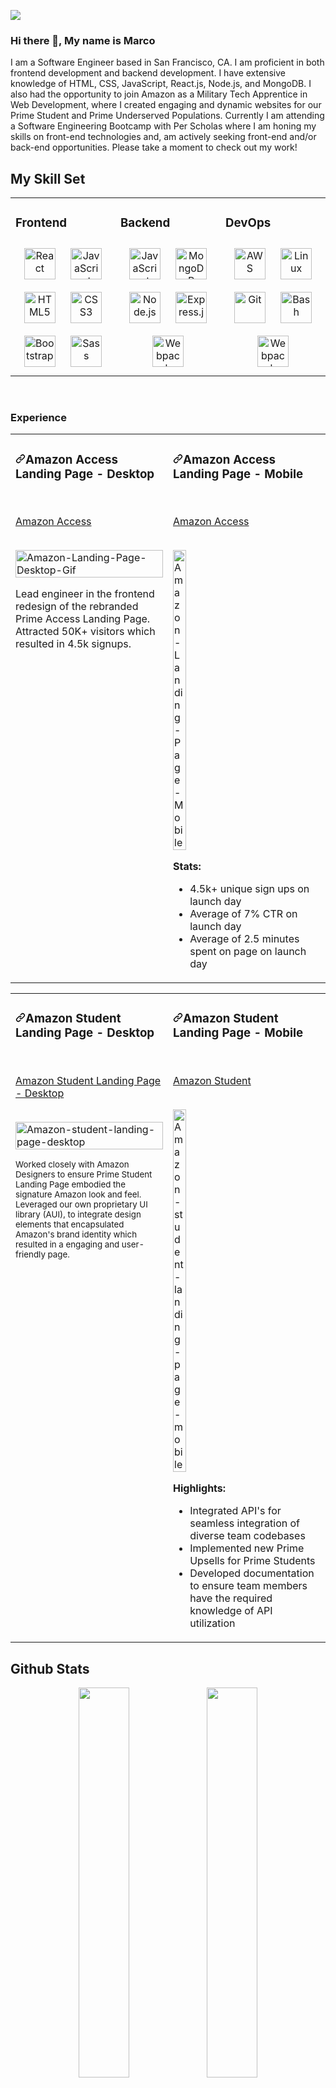 
![](https://imgur.com/Am93ogl.png)
### Hi there 👋, My name is Marco
I am a Software Engineer based in San Francisco, CA. I am proficient in both frontend development and backend development. I have extensive knowledge of HTML, CSS, JavaScript, React.js, Node.js, and MongoDB. I also had the opportunity to join Amazon as a Military Tech Apprentice in Web Development, where I created engaging and dynamic websites for our Prime Student and Prime Underserved Populations. Currently I am attending a Software Engineering Bootcamp with Per Scholas where I am honing my skills on front-end technologies and, am actively seeking front-end and/or back-end opportunities. Please take a moment to check out my work!

## My Skill Set  
<table><tr><td valign="top" width="33%">
 
### Frontend  
 
<div align="center">  
<img style="margin: 10px" src="https://profilinator.rishav.dev/skills-assets/react-original-wordmark.svg" alt="React" height="50" /> 
<img style="margin: 10px" src="https://profilinator.rishav.dev/skills-assets/javascript-original.svg" alt="JavaScript" height="50" />
<img style="margin: 10px" src="https://profilinator.rishav.dev/skills-assets/html5-original-wordmark.svg" alt="HTML5" height="50" /> 
<img style="margin: 10px" src="https://profilinator.rishav.dev/skills-assets/css3-original-wordmark.svg" alt="CSS3" height="50" />   
<img style="margin: 10px" src="https://profilinator.rishav.dev/skills-assets/bootstrap-plain.svg" alt="Bootstrap" height="50" />  
<img style="margin: 10px" src="https://profilinator.rishav.dev/skills-assets/sass-original.svg" alt="Sass" height="50" />  
</div>
</td><td valign="top" width="33%">
 
### Backend  
 
<div align="center">  
<img style="margin: 10px" src="https://profilinator.rishav.dev/skills-assets/javascript-original.svg" alt="JavaScript" height="50" />  
<img style="margin: 10px" src="https://profilinator.rishav.dev/skills-assets/mongodb-original-wordmark.svg" alt="MongoDB" height="50" />  
<img style="margin: 10px" src="https://profilinator.rishav.dev/skills-assets/nodejs-original-wordmark.svg" alt="Node.js" height="50" />  
<img style="margin: 10px" src="https://profilinator.rishav.dev/skills-assets/express-original-wordmark.svg" alt="Express.js" height="50" />  
<img style="margin: 10px" src="https://profilinator.rishav.dev/skills-assets/webpack-original.svg" alt="Webpack" height="50" />  
</div>
</td><td valign="top" width="33%">
 
### DevOps  
<div align="center">  
<img style="margin: 10px" src="https://profilinator.rishav.dev/skills-assets/amazonwebservices-original-wordmark.svg" alt="AWS" height="50" />  
<img style="margin: 10px" src="https://profilinator.rishav.dev/skills-assets/linux-original.svg" alt="Linux" height="50" />  
<img style="margin: 10px" src="https://profilinator.rishav.dev/skills-assets/git-scm-icon.svg" alt="Git" height="50" />  
<img style="margin: 10px" src="https://profilinator.rishav.dev/skills-assets/gnu_bash-icon.svg" alt="Bash" height="50" />  
<img style="margin: 10px" src="https://profilinator.rishav.dev/skills-assets/webpack-original.svg" alt="Webpack" height="50" />  
</div>
</td></tr></table> 

<br/>

### Experience
<article>
      <div>
  <div>
<table>
  <tbody><tr>
    <td width="33%" valign="top">
      <h3><a id="user-content-travelaraorg" class="anchor" aria-hidden="true" href="#travelaraorg"><svg class="octicon octicon-link" viewBox="0 0 16 16" version="1.1" width="16" height="16" aria-hidden="true"><path fill-rule="evenodd" d="M7.775 3.275a.75.75 0 001.06 1.06l1.25-1.25a2 2 0 112.83 2.83l-2.5 2.5a2 2 0 01-2.83 0 .75.75 0 00-1.06 1.06 3.5 3.5 0 004.95 0l2.5-2.5a3.5 3.5 0 00-4.95-4.95l-1.25 1.25zm-4.69 9.64a2 2 0 010-2.83l2.5-2.5a2 2 0 012.83 0 .75.75 0 001.06-1.06 3.5 3.5 0 00-4.95 0l-2.5 2.5a3.5 3.5 0 004.95 4.95l1.25-1.25a.75.75 0 00-1.06-1.06l-1.25 1.25a2 2 0 01-2.83 0z"></path></svg></a>Amazon Access Landing Page - Desktop</h3>
        <br>
        <p><a href="http://www.amazon.com/qualify" rel="nofollow">Amazon Access</a></p>
        <br>
        <a href="http://www.amazon.com/qualify" rel="nofollow">
            <img src="https://media.giphy.com/media/bBM0GcdKEIwusaVncb/giphy.gif" width="100%" alt="Amazon-Landing-Page-Desktop-Gif" data-canonical-src="[https://media0.giphy.com/media/3sbVyKmXxkxvaitZUo/giphy.gif](https://media.giphy.com/media/bBM0GcdKEIwusaVncb/giphy.gif)" style="max-width:100%;">
        </a>
        <p>Lead engineer in the frontend redesign of the rebranded Prime Access Landing Page. Attracted 50K+ visitors which resulted in 4.5k signups.</p>
    </td>
    <td width="33%" valign="top">
      <h3><a id="user-content-portfolio" class="anchor" aria-hidden="true" href="#portfolio"><svg class="octicon octicon-link" viewBox="0 0 16 16" version="1.1" width="16" height="16" aria-hidden="true"><path fill-rule="evenodd" d="M7.775 3.275a.75.75 0 001.06 1.06l1.25-1.25a2 2 0 112.83 2.83l-2.5 2.5a2 2 0 01-2.83 0 .75.75 0 00-1.06 1.06 3.5 3.5 0 004.95 0l2.5-2.5a3.5 3.5 0 00-4.95-4.95l-1.25 1.25zm-4.69 9.64a2 2 0 010-2.83l2.5-2.5a2 2 0 012.83 0 .75.75 0 001.06-1.06 3.5 3.5 0 00-4.95 0l-2.5 2.5a3.5 3.5 0 004.95 4.95l1.25-1.25a.75.75 0 00-1.06-1.06l-1.25 1.25a2 2 0 01-2.83 0z"></path></svg></a>Amazon Access Landing Page - Mobile</h3>
        <br>
        <p> <a href="http://www.amazon.com/qualify" rel="nofollow">Amazon Access</a></p>
        <br>
        <a href="http://www.amazon.com/qualify" rel="nofollow">
            <img src="https://media.giphy.com/media/ZVDf5CNuZnk8aily5d/giphy.gif" width="30%" alt="Amazon-Landing-Page-Mobile" data-canonical-src="https://media.giphy.com/media/ZVDf5CNuZnk8aily5d/giphy.gif" style="max-width:100%;">
        </a>
       <p><strong>Stats:</strong></p>
        <ul>
          <li>4.5k+ unique sign ups on launch day</li>
          <li>Average of 7% CTR on launch day</li>
          <li>Average of 2.5 minutes spent on page on launch day</li>
        </ul>
    </td>
  </tr>
</tbody></table>
</article>
      </div>
  </div>


  <article>
      <div>
  <div>
<table>
  <tbody><tr>
    <td width="33%" valign="top">
      <h3><a id="user-content-travelaraorg" class="anchor" aria-hidden="true" href="#travelaraorg"><svg class="octicon octicon-link" viewBox="0 0 16 16" version="1.1" width="16" height="16" aria-hidden="true"><path fill-rule="evenodd" d="M7.775 3.275a.75.75 0 001.06 1.06l1.25-1.25a2 2 0 112.83 2.83l-2.5 2.5a2 2 0 01-2.83 0 .75.75 0 00-1.06 1.06 3.5 3.5 0 004.95 0l2.5-2.5a3.5 3.5 0 00-4.95-4.95l-1.25 1.25zm-4.69 9.64a2 2 0 010-2.83l2.5-2.5a2 2 0 012.83 0 .75.75 0 001.06-1.06 3.5 3.5 0 00-4.95 0l-2.5 2.5a3.5 3.5 0 004.95 4.95l1.25-1.25a.75.75 0 00-1.06-1.06l-1.25 1.25a2 2 0 01-2.83 0z"></path></svg></a>Amazon Student Landing Page - Desktop</h3>
        <br>
        <p><a href="http://www.amazon.com/student" rel="nofollow">Amazon Student Landing Page - Desktop</a></p>
        <br>
        <a href="http://www.amazon.com/student" rel="nofollow">
            <img src="https://media.giphy.com/media/0ZlNFCN2frnDPj0d2M/giphy.gif" width="100%" alt="Amazon-student-landing-page-desktop" data-canonical-src="[https://media0.giphy.com/media/3sbVyKmXxkxvaitZUo/giphy.gif](https://media.giphy.com/media/0ZlNFCN2frnDPj0d2M/giphy.gif)" style="max-width:100%;">
        </a>
          <p><small>Worked closely with Amazon Designers to ensure Prime Student Landing Page embodied the signature Amazon look and feel. Leveraged our own proprietary UI library (AUI), to integrate design elements that encapsulated Amazon's brand identity which resulted in a engaging and user-friendly page.</small></p>
    </td>
    <td width="33%" valign="top">
      <h3><a id="user-content-portfolio" class="anchor" aria-hidden="true" href="#portfolio"><svg class="octicon octicon-link" viewBox="0 0 16 16" version="1.1" width="16" height="16" aria-hidden="true"><path fill-rule="evenodd" d="M7.775 3.275a.75.75 0 001.06 1.06l1.25-1.25a2 2 0 112.83 2.83l-2.5 2.5a2 2 0 01-2.83 0 .75.75 0 00-1.06 1.06 3.5 3.5 0 004.95 0l2.5-2.5a3.5 3.5 0 00-4.95-4.95l-1.25 1.25zm-4.69 9.64a2 2 0 010-2.83l2.5-2.5a2 2 0 012.83 0 .75.75 0 001.06-1.06 3.5 3.5 0 00-4.95 0l-2.5 2.5a3.5 3.5 0 004.95 4.95l1.25-1.25a.75.75 0 00-1.06-1.06l-1.25 1.25a2 2 0 01-2.83 0z"></path></svg></a>Amazon Student Landing Page - Mobile</h3>
        <br>
        <p> <a href="http://www.amazon.com/student" rel="nofollow">Amazon Student</a></p>
        <br>
        <a href="http://www.amazon.com/student" rel="nofollow">
            <img src="https://media.giphy.com/media/roczghF70QWFrpwGcL/giphy.gif" width="30%" alt="Amazon-student-landing-page-mobile" data-canonical-src="https://media.giphy.com/media/roczghF70QWFrpwGcL/giphy.gif" style="max-width:100%;">
        </a>
       <p><strong>Highlights:</strong></p>
        <ul>
          <li>Integrated  API's for seamless integration of diverse team codebases</li>
          <li>Implemented new Prime Upsells for Prime Students</li>
          <li>Developed documentation to ensure team members have the required knowledge of API utilization</li>
        </ul>
    </td>
  </tr>
</tbody></table>
</article>
      </div>
  </div>


## Github Stats  

<div align="center"><img src="https://github-readme-stats.vercel.app/api?username=HowdyPardner&show_icons=true&locale=en" align="center" width="40%"/>
<img src="https://github-readme-streak-stats.herokuapp.com/?user=HowdyPardner" align="center" width="40%"/>
</div> 

